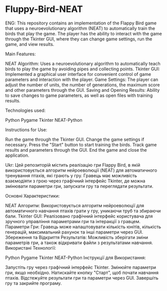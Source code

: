 # Fluppy-Bird-NEAT
ENG: This repository contains an implementation of the Flappy Bird game that uses a neuroevolutionary algorithm (NEAT) to automatically train the birds that play the game. The player has the ability to interact with the game through the Tkinter GUI, where they can change game settings, run the game, and view results.

Main Features:

NEAT Algorithm: Uses a neuroevolutionary algorithm to automatically teach birds to play the game by avoiding pipes and collecting points.
Tkinter GUI: Implemented a graphical user interface for convenient control of game parameters and interaction with the player.
Game Settings: The player can adjust the number of units, the number of generations, the maximum score and other parameters through the GUI.
Saving and Opening Results: Ability to save changes to game parameters, as well as open files with training results.

Technologies used:

Python
Pygame
Tkinter
NEAT-Python

Instructions for Use:

Run the game through the Tkinter GUI.
Change the game settings if necessary.
Press the "Start" button to start training the birds.
Track game results and parameters through the GUI.
End the game and close the application.

Ukr: Цей репозиторій містить реалізацію гри Flappy Bird, в якій використовується алгоритм нейроеволюції (NEAT) для автоматичного тренування птахів, які грають у гру. Гравець має можливість взаємодіяти з грою через графічний інтерфейс Tkinter, де можна змінювати параметри гри, запускати гру та переглядати результати.

Основні Характеристики:

NEAT Алгоритм: Використовується алгоритм нейроеволюції для автоматичного навчання птахів грати у гру, уникаючи труб та збираючи бали.
Tkinter GUI: Реалізовано графічний інтерфейс користувача для зручного управління параметрами гри та інтеракції з гравцем.
Параметри Гри: Гравець може налаштовувати кількість юнітів, кількість генерацій, максимальний рахунок та інші параметри через GUI.
Збереження та Відкриття Результатів: Можливість зберігати зміни параметрів гри, а також відкривати файли з результатами навчання.
Використані Технології:

Python
Pygame
Tkinter
NEAT-Python
Інструкції для Використання:

Запустіть гру через графічний інтерфейс Tkinter.
Змінюйте параметри гри, якщо необхідно.
Натискайте кнопку "Старт", щоб почати навчання птахів.
Відстежуйте результати гри та параметри через GUI.
Завершіть гру та закрийте програму.
